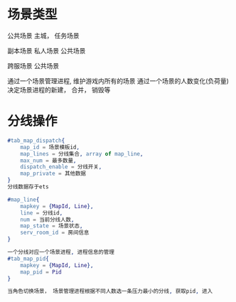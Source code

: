 # 场景类型
公共场景
    主城， 任务场景

副本场景
    私人场景
    公共场景

跨服场景
    公共场景

通过一个场景管理进程, 维护游戏内所有的场景
通过一个场景的人数变化(负荷量)决定场景进程的新建， 合并， 销毁等

# 分线操作

```erlang
#tab_map_dispatch{
    map_id = 场景模板id,
    map_lines = 分线集合, array of map_line,
    max_num = 最多数量,
    dispatch_enable = 分线开关,
    map_private = 其他数据
}
分线数据存于ets

#map_line{
    mapkey = {MapId, Line},
    line = 分线id,
    num = 当前分线人数,
    map_state = 场景状态,
    serv_room_id = 房间信息
}

一个分线对应一个场景进程, 进程信息的管理
#tab_map_pid{
    mapkey = {MapId, Line},
    map_pid = Pid
}

当角色切换场景， 场景管理进程根据不同人数选一条压力最小的分线, 获取pid, 进入

```

